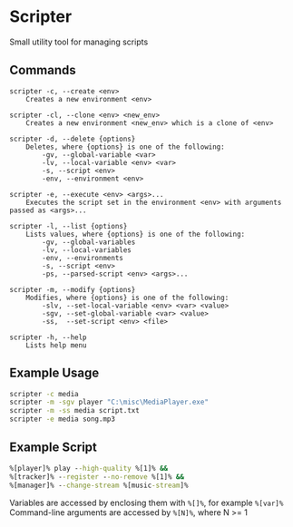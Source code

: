 # Scripter
Small utility tool for managing scripts
## Commands
```
scripter -c, --create <env>
	Creates a new environment <env>
	
scripter -cl, --clone <env> <new_env>
	Creates a new environment <new_env> which is a clone of <env>
	
scripter -d, --delete {options}
	Deletes, where {options} is one of the following:
		-gv, --global-variable <var>
		-lv, --local-variable <env> <var>
		-s, --script <env>
		-env, --environment <env>
	
scripter -e, --execute <env> <args>...
	Executes the script set in the environment <env> with arguments passed as <args>...
	
scripter -l, --list {options}
	Lists values, where {options} is one of the following:
		-gv, --global-variables
		-lv, --local-variables
		-env, --environments
		-s, --script <env>
		-ps, --parsed-script <env> <args>...
	
scripter -m, --modify {options}
	Modifies, where {options} is one of the following:
		-slv, --set-local-variable <env> <var> <value>
		-sgv, --set-global-variable <var> <value>
		-ss,  --set-script <env> <file>

scripter -h, --help
	Lists help menu
```

## Example Usage
```cmd
scripter -c media
scripter -m -sgv player "C:\misc\MediaPlayer.exe"
scripter -m -ss media script.txt
scripter -e media song.mp3
```

## Example Script
```cmd
%[player]% play --high-quality %[1]% &&
%[tracker]% --register --no-remove %[1]% &&
%[manager]% --change-stream %[music-stream]%
```

Variables are accessed by enclosing them with `%[]%`, for example `%[var]%`     
Command-line arguments are accessed by `%[N]%`, where N >= 1
